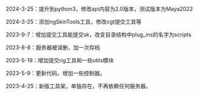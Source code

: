 2024-3-25：提升到python3，修改api内容为2.0版本，测试版本为Maya2022

2024-3-25：添加ngSkinTools工具，修改cgt提交工具等

2023-9-7：增加提交工具能提交sk，改变目录结构中plug_ins的名字为scripts

2023-8-8：服务器被误删，加一次存档

2023-5-19：增加提交rig工具和一些utils模块

2023-5-9：更新代码，增加一些控制器。

2023-4-25：新版工具架，单独存在，不再依赖任何服务器。
